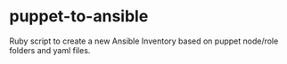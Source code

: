 # puppet-to-ansible
Ruby script to create a new Ansible Inventory based on puppet node/role folders and yaml files.
